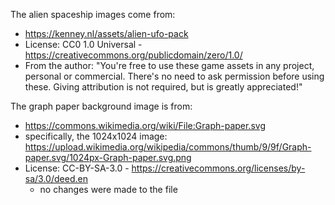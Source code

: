 The alien spaceship images come from:
* https://kenney.nl/assets/alien-ufo-pack
* License: CC0 1.0 Universal - https://creativecommons.org/publicdomain/zero/1.0/
* From the author: "You're free to use these game assets in any project, personal or commercial. There's no need to ask permission before using these. Giving attribution is not required, but is greatly appreciated!"

The graph paper background image is from:
* https://commons.wikimedia.org/wiki/File:Graph-paper.svg
* specifically, the 1024x1024 image: https://upload.wikimedia.org/wikipedia/commons/thumb/9/9f/Graph-paper.svg/1024px-Graph-paper.svg.png
* License: CC-BY-SA-3.0 - https://creativecommons.org/licenses/by-sa/3.0/deed.en
  * no changes were made to the file
